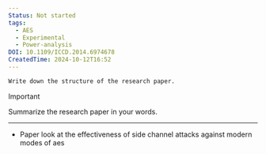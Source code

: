 ```yaml
---
Status: Not started
tags:
  - AES
  - Experimental
  - Power-analysis
DOI: 10.1109/ICCD.2014.6974678
CreatedTime: 2024-10-12T16:52
---
```

```Markdown
Write down the structure of the research paper.
```

> [!important]  
> Summarize the research paper in your words.  

[](https://www.notion.soundefined)

---

- Paper look at the effectiveness of side channel attacks against modern modes of aes